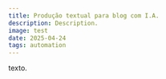 ```yaml
---
title: Produção textual para blog com I.A.
description: Description.
image: test
date: 2025-04-24
tags: automation
---
```


texto.